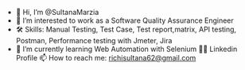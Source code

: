 - 👋 Hi, I’m @SultanaMarzia
- 👀  I’m interested to work as a Software Quality Assurance Engineer
- 🛠  Skills: Manual Testing, Test Case, Test report,matrix, API testing, Postman, Performance testing with Jmeter, Jira
- 🌱 I’m currently learning  Web Automation with Selenium
👩‍💻 Linkedin Profile
📫 How to reach me: richisultana62@gmail.com

<!---
SultanaMarzia/SultanaMarzia is a ✨ special ✨ repository because its `README.md` (this file) appears on your GitHub profile.
You can click the Preview link to take a look at your changes.
--->
